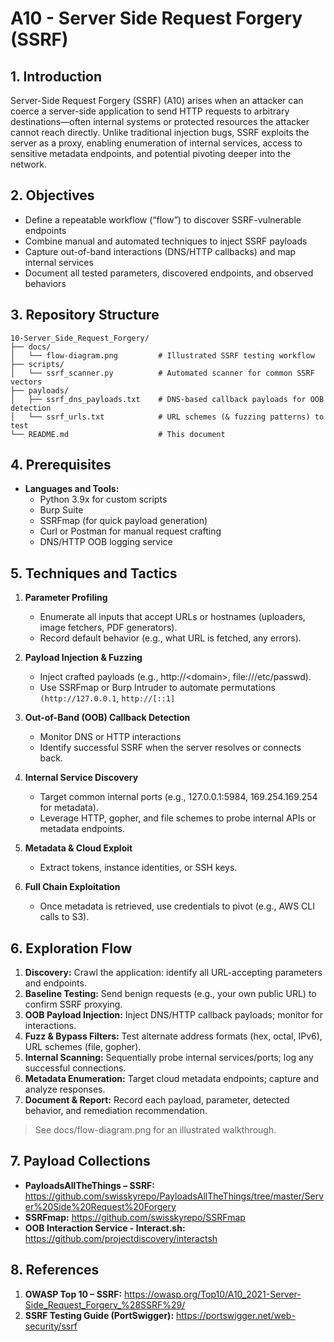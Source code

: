 # A10 - Server Side Request Forgery (SSRF)

## 1. Introduction  
Server-Side Request Forgery (SSRF) (A10) arises when an attacker can coerce a server-side application to send HTTP requests to arbitrary destinations—often internal systems or protected resources the attacker cannot reach directly. Unlike traditional injection bugs, SSRF exploits the server as a proxy, enabling enumeration of internal services, access to sensitive metadata endpoints, and potential pivoting deeper into the network.

## 2. Objectives  
- Define a repeatable workflow (“flow”) to discover SSRF-vulnerable endpoints
- Combine manual and automated techniques to inject SSRF payloads
- Capture out-of-band interactions (DNS/HTTP callbacks) and map internal services
- Document all tested parameters, discovered endpoints, and observed behaviors

## 3. Repository Structure  
```plaintext
10-Server_Side_Request_Forgery/
├── docs/
│   └── flow-diagram.png         # Illustrated SSRF testing workflow
├── scripts/
│   └── ssrf_scanner.py          # Automated scanner for common SSRF vectors
├── payloads/
│   ├── ssrf_dns_payloads.txt    # DNS-based callback payloads for OOB detection
│   └── ssrf_urls.txt            # URL schemes (& fuzzing patterns) to test
└── README.md                    # This document
```

## 4. Prerequisites
- **Languages and Tools:**
    - Python 3.9x for custom scripts
    - Burp Suite
    - SSRFmap (for quick payload generation)
    - Curl or Postman for manual request crafting
    - DNS/HTTP OOB logging service

## 5. Techniques and Tactics

1. **Parameter Profiling**
   - Enumerate all inputs that accept URLs or hostnames (uploaders, image fetchers, PDF generators).
   - Record default behavior (e.g., what URL is fetched, any errors).

2. **Payload Injection & Fuzzing**
   - Inject crafted payloads (e.g., http://\<domain\>, file:///etc/passwd).
   - Use SSRFmap or Burp Intruder to automate permutations `(http://127.0.0.1`, `http://[::1]`

3. **Out-of-Band (OOB) Callback Detection**
   - Monitor DNS or HTTP interactions
   - Identify successful SSRF when the server resolves or connects back.

4. **Internal Service Discovery**
   - Target common internal ports (e.g., 127.0.0.1:5984, 169.254.169.254 for metadata).
   - Leverage HTTP, gopher, and file schemes to probe internal APIs or metadata endpoints.

5. **Metadata & Cloud Exploit**
   - Extract tokens, instance identities, or SSH keys.

6. **Full Chain Exploitation**
   - Once metadata is retrieved, use credentials to pivot (e.g., AWS CLI calls to S3).

## 6. Exploration Flow
1. **Discovery:**  Crawl the application: identify all URL-accepting parameters and endpoints.
2. **Baseline Testing:** Send benign requests (e.g., your own public URL) to confirm SSRF proxying.
3. **OOB Payload Injection:** Inject DNS/HTTP callback payloads; monitor for interactions.
4. **Fuzz & Bypass Filters:** Test alternate address formats (hex, octal, IPv6), URL schemes (file, gopher).
5. **Internal Scanning:** Sequentially probe internal services/ports; log any successful connections.
6. **Metadata Enumeration:** Target cloud metadata endpoints; capture and analyze responses.
7. **Document & Report:** Record each payload, parameter, detected behavior, and remediation recommendation.

> See docs/flow-diagram.png for an illustrated walkthrough.

## 7. Payload Collections
- **PayloadsAllTheThings – SSRF:** https://github.com/swisskyrepo/PayloadsAllTheThings/tree/master/Server%20Side%20Request%20Forgery
- **SSRFmap:** https://github.com/swisskyrepo/SSRFmap
- **OOB Interaction Service - Interact.sh:** https://github.com/projectdiscovery/interactsh

## 8. References
1. **OWASP Top 10 – SSRF:** https://owasp.org/Top10/A10_2021-Server-Side_Request_Forgery_%28SSRF%29/
2. **SSRF Testing Guide (PortSwigger):** https://portswigger.net/web-security/ssrf